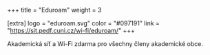 +++
title = "Eduroam"
weight = 3

[extra]
logo = "eduroam.svg"
color = "#097191"
link = "https://sit.pedf.cuni.cz/wi-fi/eduroam/"
+++

Akademická síť a Wi-Fi zdarma pro všechny členy akademické obce.
